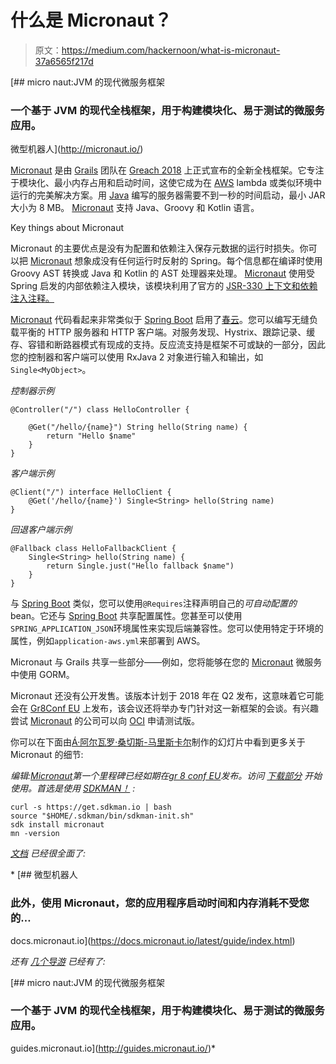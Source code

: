 # 什么是 Micronaut？

> 原文：<https://medium.com/hackernoon/what-is-micronaut-37a6565f217d>

[](http://micronaut.io/) [## micro naut:JVM 的现代微服务框架

### 一个基于 JVM 的现代全栈框架，用于构建模块化、易于测试的微服务应用。

微型机器人](http://micronaut.io/) 

[Micronaut](http://micronaut.io/) 是由 [Grails](https://grails.org/) 团队在 [Greach 2018](http://2018.greachconf.com/) 上正式宣布的全新全栈框架。它专注于模块化、最小内存占用和启动时间，这使它成为在 [AWS](https://hackernoon.com/tagged/aws) lambda 或类似环境中运行的完美解决方案。用 [Java](https://hackernoon.com/tagged/java) 编写的服务器需要不到一秒的时间启动，最小 JAR 大小为 8 MB。 [Micronaut](http://micronaut.io/) 支持 Java、Groovy 和 Kotlin 语言。

Key things about Micronaut

Micronaut 的主要优点是没有为配置和依赖注入保存元数据的运行时损失。你可以把 [Micronaut](http://micronaut.io/) 想象成没有任何运行时反射的 Spring。每个信息都在编译时使用 Groovy AST 转换或 Java 和 Kotlin 的 AST 处理器来处理。 [Micronaut](http://micronaut.io/) 使用受 Spring 启发的内部依赖注入模块，该模块利用了官方的 [JSR-330 上下文和依赖注入注释。](http://cdi-spec.org/)

[Micronaut](http://micronaut.io/) 代码看起来非常类似于 [Spring Boot](https://projects.spring.io/spring-boot/) 启用了[春云](http://projects.spring.io/spring-cloud/)。您可以编写无缝负载平衡的 HTTP 服务器和 HTTP 客户端。对服务发现、Hystrix、跟踪记录、缓存、容错和断路器模式有现成的支持。反应流支持是框架不可或缺的一部分，因此您的控制器和客户端可以使用 RxJava 2 对象进行输入和输出，如`Single<MyObject>`。

*控制器示例*

```
@Controller("/") class HelloController {

    @Get("/hello/{name}") String hello(String name) {
        return "Hello $name"
    }
}
```

*客户端示例*

```
@Client("/") interface HelloClient {
    @Get('/hello/{name}') Single<String> hello(String name)
}
```

*回退客户端示例*

```
@Fallback class HelloFallbackClient {
    Single<String> hello(String name) {
        return Single.just("Hello fallback $name")
    }
}
```

与 [Spring Boot](https://projects.spring.io/spring-boot/) 类似，您可以使用`@Requires`注释声明自己的*可自动配置的*bean。它还与 [Spring Boot](https://projects.spring.io/spring-boot/) 共享配置属性。您甚至可以使用`SPRING_APPLICATION_JSON`环境属性来实现后端兼容性。您可以使用特定于环境的属性，例如`application-aws.yml`来部署到 AWS。

Micronaut 与 Grails 共享一些部分——例如，您将能够在您的 [Micronaut](http://micronaut.io/) 微服务中使用 GORM。

Micronaut 还没有公开发售。该版本计划于 2018 年在 Q2 发布，这意味着它可能会在 [Gr8Conf EU](http://gr8conf.eu/) 上发布，该会议还将举办专门针对这一新框架的会谈。有兴趣尝试 [Micronaut](http://micronaut.io/) 的公司可以向 [OCI](https://objectcomputing.com/) 申请测试版。

你可以在下面由[Á·阿尔瓦罗·桑切斯-马里斯卡尔](https://medium.com/u/d41273300566?source=post_page-----37a6565f217d--------------------------------)制作的幻灯片中看到更多关于 Micronaut 的细节:

*编辑:*[*Micronaut*](http://micronaut.io/)*第一个里程碑已经如期在*[*gr 8 conf EU*](http://gr8conf.eu/)*发布。访问* [*下载部分*](http://micronaut.io/download.html) *开始使用。首选是使用* [*SDKMAN！*](https://medium.com/u/2818e79e6b9a?source=post_page-----37a6565f217d--------------------------------) *:*

```
curl -s https://get.sdkman.io | bash
source "$HOME/.sdkman/bin/sdkman-init.sh"
sdk install micronaut
mn -version
```

*[*文档*](https://docs.micronaut.io/latest/guide/index.html) *已经很全面了:**

*[](https://docs.micronaut.io/latest/guide/index.html) [## 微型机器人

### 此外，使用 Micronaut，您的应用程序启动时间和内存消耗不受您的…

docs.micronaut.io](https://docs.micronaut.io/latest/guide/index.html) 

*还有* [*几个导游*](http://guides.micronaut.io/) *已经有了:*

 [## micro naut:JVM 的现代微服务框架

### 一个基于 JVM 的现代全栈框架，用于构建模块化、易于测试的微服务应用。

guides.micronaut.io](http://guides.micronaut.io/)*
